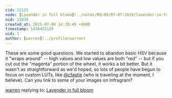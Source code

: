 ```yaml
---
cid: 12125
node: [Lavender in full bloom](../notes/RQ-05/07-07-2015/lavender-in-full-bloom)
nid: 12038
created_at: 2015-07-09 14:28:49 +0000
timestamp: 1436452129
uid: 1
author: [warren](../profile/warren)
---
```


These are some good questions. We started to abandon basic HSV because it "wraps around" -- high values and low values are both "red" -- but if you cut out the "magenta" portion of the wheel, it works a bit better. But it wasn't as straightforward as we'd hoped, so lots of people have begun to focus on custom LUTs, like [@cfastie](/profile/cfastie) (who is traveling at the moment, I believe). Can you link to some of your images on Infragram? 

[warren](../profile/warren) replying to: [Lavender in full bloom](../notes/RQ-05/07-07-2015/lavender-in-full-bloom)

